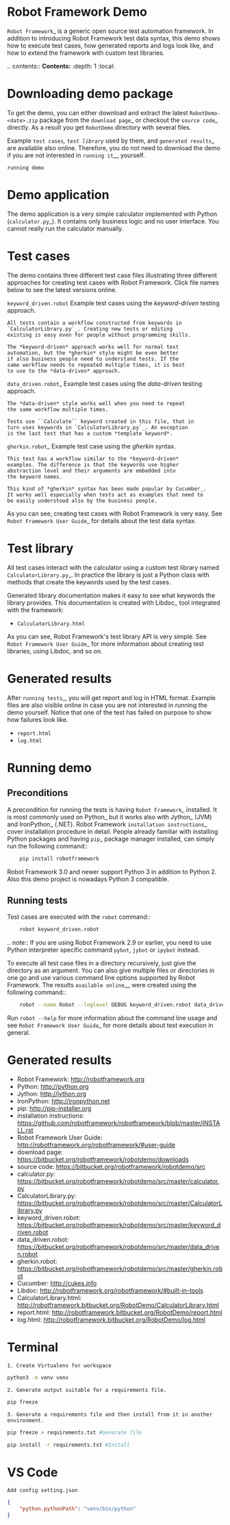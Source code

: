 
Robot Framework Demo
====================

`Robot Framework`_ is a generic open source test automation framework.
In addition to introducing Robot Framework test data syntax, this demo
shows how to execute test cases, how generated reports and logs
look like, and how to extend the framework with custom test libraries.

.. contents:: **Contents:**
   :depth: 1
   :local:

Downloading demo package
========================

To get the demo, you can either download and extract the latest
``RobotDemo-<date>.zip`` package from the `download page`_ or checkout the
`source code`_ directly. As a result you get ``RobotDemo`` directory with
several files.

Example `test cases`_, `test library`_ used by them, and `generated results`_
are available also online. Therefore, you do not need to download the demo if
you are not interested in `running it`__ yourself.

`running demo`

Demo application
================

The demo application is a very simple calculator implemented with Python
(`calculator.py`_). It contains only business logic and no user interface.
You cannot really run the calculator manually.

Test cases
==========

The demo contains three different test case files illustrating three different
approaches for creating test cases with Robot Framework. Click file names below
to see the latest versions online.

`keyword_driven.robot`
    Example test cases using the *keyword-driven* testing approach.

    All tests contain a workflow constructed from keywords in
    `CalculatorLibrary.py`_. Creating new tests or editing
    existing is easy even for people without programming skills.

    The *keyword-driven* approach works well for normal test
    automation, but the *gherkin* style might be even better
    if also business people need to understand tests. If the
    same workflow needs to repeated multiple times, it is best
    to use to the *data-driven* approach.

`data_driven.robot`_
    Example test cases using the *data-driven* testing approach.

    The *data-driven* style works well when you need to repeat
    the same workflow multiple times.

    Tests use ``Calculate`` keyword created in this file, that in
    turn uses keywords in `CalculatorLibrary.py`_. An exception
    is the last test that has a custom *template keyword*.

`gherkin.robot`_
    Example test case using the *gherkin* syntax.

    This test has a workflow similar to the *keyword-driven*
    examples. The difference is that the keywords use higher
    abstraction level and their arguments are embedded into
    the keyword names.

    This kind of *gherkin* syntax has been made popular by Cucumber_.
    It works well especially when tests act as examples that need to
    be easily understood also by the business people.

As you can see, creating test cases with Robot Framework is very easy.
See `Robot Framework User Guide`_ for details about the test data syntax.

Test library
============

All test cases interact with the calculator using a custom test library named
`CalculatorLibrary.py`_. In practice the library is just a Python class
with methods that create the keywords used by the test cases.

Generated library documentation makes it easy to see what keywords the
library provides. This documentation is created with Libdoc_ tool integrated
with the framework:

- `CalculatorLibrary.html`

As you can see, Robot Framework's test library API is very simple.
See `Robot Framework User Guide`_ for more information about creating test
libraries, using Libdoc, and so on.

Generated results
=================

After `running tests`_, you will get report and log in HTML format. Example
files are also visible online in case you are not interested in running
the demo yourself. Notice that one of the test has failed on purpose to
show how failures look like.

- `report.html`
- `log.html`

Running demo
============

Preconditions
-------------

A precondition for running the tests is having `Robot Framework`_ installed.
It is most commonly used on Python_ but it works also with Jython_ (JVM)
and IronPython_ (.NET). Robot Framework `installation instructions`_
cover installation procedure in detail. People already familiar with
installing Python packages and having `pip`_ package manager installed, can
simply run the following command::

```bash
    pip install robotframework
```

Robot Framework 3.0 and newer support Python 3 in addition to Python 2. Also
this demo project is nowadays Python 3 compatible.

Running tests
-------------

Test cases are executed with the ``robot`` command::

```bash
    robot keyword_driven.robot
```

.. note:: If you are using Robot Framework 2.9 or earlier, you need to
          use Python interpreter specific command ``pybot``, ``jybot`` or
          ``ipybot`` instead.

To execute all test case files in a directory recursively, just give the
directory as an argument. You can also give multiple files or directories in
one go and use various command line options supported by Robot Framework.
The results `available online`__ were created using the following command::

```bash
    robot --name Robot --loglevel DEBUG keyword_driven.robot data_driven.robot gherkin.robot
```

Run ``robot --help`` for more information about the command line usage and see
`Robot Framework User Guide`_ for more details about test execution in general.

# Generated results

- Robot Framework: http://robotframework.org
- Python: http://python.org
- Jython: http://jython.org
- IronPython: http://ironpython.net
- pip: http://pip-installer.org
- installation instructions: https://github.com/robotframework/robotframework/blob/master/INSTALL.rst
- Robot Framework User Guide: http://robotframework.org/robotframework/#user-guide
- download page: https://bitbucket.org/robotframework/robotdemo/downloads
- source code: https://bitbucket.org/robotframework/robotdemo/src
- calculator.py: https://bitbucket.org/robotframework/robotdemo/src/master/calculator.py
- CalculatorLibrary.py: https://bitbucket.org/robotframework/robotdemo/src/master/CalculatorLibrary.py
- keyword_driven.robot: https://bitbucket.org/robotframework/robotdemo/src/master/keyword_driven.robot
- data_driven.robot: https://bitbucket.org/robotframework/robotdemo/src/master/data_driven.robot
- gherkin.robot: https://bitbucket.org/robotframework/robotdemo/src/master/gherkin.robot
- Cucumber: http://cukes.info
- Libdoc: http://robotframework.org/robotframework/#built-in-tools
- CalculatorLibrary.html: http://robotframework.bitbucket.org/RobotDemo/CalculatorLibrary.html
- report.html: http://robotframework.bitbucket.org/RobotDemo/report.html
- log.html: http://robotframework.bitbucket.org/RobotDemo/log.html

# Terminal

`1. Create Virtualenv for workspace`

```bash
python3 -m venv venv
```


`2. Generate output suitable for a requirements file.`

```bash
pip freeze
```

`3. Generate a requirements file and then install from it in another environment.`

```bash
pip freeze > requirements.txt #Generate file
```

```bash
pip install -r requirements.txt #Install 
```

# VS Code

`Add config setting.json`

```json
{
    "python.pythonPath": "venv/bin/python"
}
```